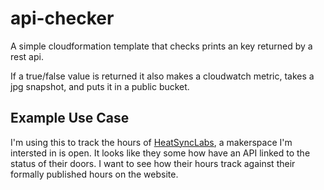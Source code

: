 # api-checker
A simple cloudformation template that checks prints an key returned by a rest api.

If a true/false value is returned it also makes a cloudwatch metric, takes a jpg snapshot, and puts it in a public bucket.

## Example Use Case
I'm using this to track the hours of [HeatSyncLabs](https://members.heatsynclabs.org/space_api.json), a makerspace I'm intersted in is open. 
It looks like they some how have an API linked to the status of their doors. I want to see how their hours track against their formally
published hours on the website.
